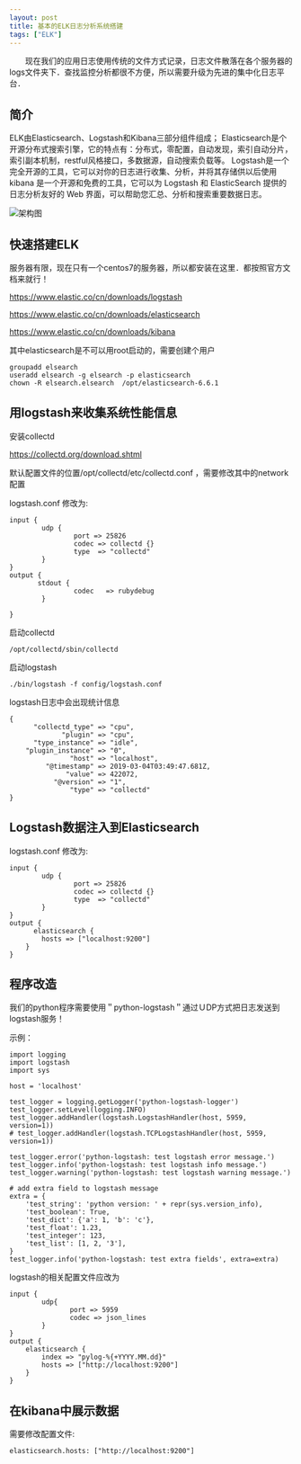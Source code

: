 ```yaml
---
layout: post
title: 基本的ELK日志分析系统搭建
tags: ["ELK"]
---
```


　　现在我们的应用日志使用传统的文件方式记录，日志文件散落在各个服务器的logs文件夹下．查找监控分析都很不方便，所以需要升级为先进的集中化日志平台．

## 简介
ELK由Elasticsearch、Logstash和Kibana三部分组件组成；
Elasticsearch是个开源分布式搜索引擎，它的特点有：分布式，零配置，自动发现，索引自动分片，索引副本机制，restful风格接口，多数据源，自动搜索负载等。
Logstash是一个完全开源的工具，它可以对你的日志进行收集、分析，并将其存储供以后使用
kibana 是一个开源和免费的工具，它可以为 Logstash 和 ElasticSearch 提供的日志分析友好的 Web 界面，可以帮助您汇总、分析和搜索重要数据日志。

![架构图](/static/img/2019/elkjg.jpeg)

## 快速搭建ELK

服务器有限，现在只有一个centos7的服务器，所以都安装在这里．都按照官方文档来就行！

https://www.elastic.co/cn/downloads/logstash

https://www.elastic.co/cn/downloads/elasticsearch

https://www.elastic.co/cn/downloads/kibana

其中elasticsearch是不可以用root启动的，需要创建个用户
~~~
groupadd elsearch
useradd elsearch -g elsearch -p elasticsearch
chown -R elsearch.elsearch  /opt/elasticsearch-6.6.1  
~~~

## 用logstash来收集系统性能信息

安装collectd

https://collectd.org/download.shtml

默认配置文件的位置/opt/collectd/etc/collectd.conf ，需要修改其中的network配置

logstash.conf 修改为:
~~~
input {
        udp {
                port => 25826
                codec => collectd {}
                type  => "collectd"
        }
}
output {
       stdout {
                codec   => rubydebug
        }

}
~~~

启动collectd
~~~
/opt/collectd/sbin/collectd
~~~

启动logstash
~~~
./bin/logstash -f config/logstash.conf 
~~~

logstash日志中会出现统计信息
~~~
{
      "collectd_type" => "cpu",
             "plugin" => "cpu",
      "type_instance" => "idle",
    "plugin_instance" => "0",
               "host" => "localhost",
         "@timestamp" => 2019-03-04T03:49:47.681Z,
              "value" => 422072,
           "@version" => "1",
               "type" => "collectd"
}
~~~
## Logstash数据注入到Elasticsearch

logstash.conf 修改为:
~~~
input {
        udp {
                port => 25826
                codec => collectd {}
                type  => "collectd"
        }
}
output {
      elasticsearch {
        hosts => ["localhost:9200"]
    }
}
~~~


## 程序改造

我们的python程序需要使用＂python-logstash＂通过ＵDP方式把日志发送到logstash服务！

示例：
~~~
import logging
import logstash
import sys

host = 'localhost'

test_logger = logging.getLogger('python-logstash-logger')
test_logger.setLevel(logging.INFO)
test_logger.addHandler(logstash.LogstashHandler(host, 5959, version=1))
# test_logger.addHandler(logstash.TCPLogstashHandler(host, 5959, version=1))

test_logger.error('python-logstash: test logstash error message.')
test_logger.info('python-logstash: test logstash info message.')
test_logger.warning('python-logstash: test logstash warning message.')

# add extra field to logstash message
extra = {
    'test_string': 'python version: ' + repr(sys.version_info),
    'test_boolean': True,
    'test_dict': {'a': 1, 'b': 'c'},
    'test_float': 1.23,
    'test_integer': 123,
    'test_list': [1, 2, '3'],
}
test_logger.info('python-logstash: test extra fields', extra=extra)
~~~

logstash的相关配置文件应改为
~~~
input {
        udp{
               port => 5959 
               codec => json_lines
        }
} 
output {
    elasticsearch {
        index => "pylog-%{+YYYY.MM.dd}"
        hosts => ["http://localhost:9200"]
    }
}
~~~
## 在kibana中展示数据

需要修改配置文件:
~~~
elasticsearch.hosts: ["http://localhost:9200"]
~~~


